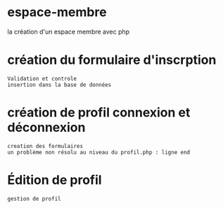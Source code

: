 # espace-membre
la création d'un espace membre avec php
# création du formulaire d'inscrption
    Validation et controle 
    insertion dans la base de données
# création de profil connexion et déconnexion
    creation des formulaires
    un problème non résolu au niveau du profil.php : ligne end
# Édition de profil
    gestion de profil
    
    

